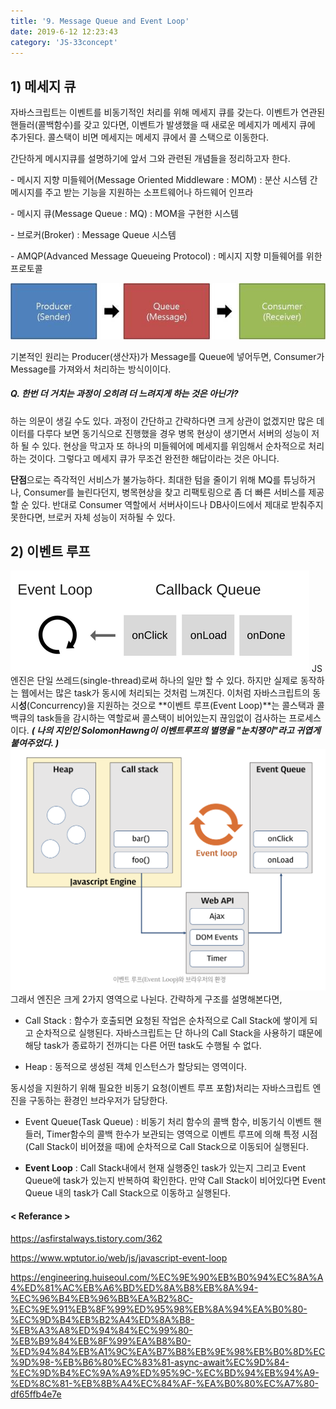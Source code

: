 ```yaml
---
title: '9. Message Queue and Event Loop'
date: 2019-6-12 12:23:43
category: 'JS-33concept'
---
```

## 1) 메세지 큐
 자바스크립트는 이벤트를 비동기적인 처리를 위해 메세지 큐를 갖는다. 이벤트가 연관된 핸들러(콜백함수)를 갖고 있다면, 이벤트가 발생했을 때 새로운 메세지가 메세지 큐에 추가된다. 콜스택이 비면 메세지는 메세지 큐에서 콜 스택으로 이동한다.

간단하게 메시지큐를 설명하기에 앞서 그와 관련된 개념들을 정리하고자 한다.

\- 메시지 지향 미들웨어(Message Oriented Middleware : MOM) 
: 분산 시스템 간 메시지를 주고 받는 기능을 지원하는 소프트웨어나 하드웨어 인프라

\- 메시지 큐(Message Queue : MQ)
: MOM을 구현한 시스템

\- 브로커(Broker)
: Message Queue 시스템

\- AMQP(Advanced Message Queueing Protocol)
: 메시지 지향 미들웨어를 위한 프로토콜

![MQ](./images/09-01.png)

 기본적인 원리는 Producer(생산자)가 Message를 Queue에 넣어두면, Consumer가 Message를 가져와서 처리하는 방식이이다.

##### Q.  한번 더 거치는 과정이 오히려 더 느려지게 하는 것은 아닌가? 
하는 의문이 생길 수도 있다. 과정이 간단하고 간략하다면 크게 상관이 없겠지만 많은 데이터를 다루다 보면 동기식으로 진행했을 경우 병목 현상이 생기면서 서버의 성능이 저하 될 수 있다. 현상을 막고자 또 하나의 미들웨어에 메세지를 위임해서 순차적으로 처리하는 것이다. 그렇다고 메세지 큐가 무조건 완전한 해답이라는 것은 아니다.

**단점**으로는 즉각적인 서비스가 불가능하다. 최대한 텀을 줄이기 위해 MQ를 튜닝하거나, Consumer를 늘린다던지, 병목현상을 찾고 리팩토링으로 좀 더 빠른 서비스를 제공 할 순 있다. 반대로 Consumer 역할에서 서버사이드나 DB사이드에서 제대로 받춰주지 못한다면, 브로커 자체 성능이 저하될 수 있다.

## 2) 이벤트 루프
![EL](./images/09-02.png)
 JS 엔진은 단일 쓰레드(single-thread)로써 하나의 일만 할 수 있다. 하지만 실제로 동작하는 웹에서는 많은 task가 동시에 처리되는 것처럼 느껴진다. 이처럼 자바스크립트의 동시**성**(Concurrency)을 지원하는 것으로 **이벤트 루프(Event Loop)**는 콜스택과 콜백큐의 task들을 감시하는 역할로써 콜스택이 비어있는지 끊임없이 검사하는 프로세스이다.
***( 나의 지인인 SolomonHawng이 이벤트루프의 별명을 "눈치쟁이"라고 귀엽게 붙여주었다. )***
![EJ](./images/09-03.png)
그래서 엔진은 크게 2가지 영역으로 나뉜다. 간략하게 구조를 설명해본다면,

- Call Stack
  : 함수가 호출되면 요청된 작업은 순차적으로 Call Stack에 쌓이게 되고 순차적으로 실행된다. 자바스크립트는 단 하나의 Call Stack을 사용하기 떄문에 해당 task가 종료하기 전까디는 다른 어떤 task도 수행될 수 없다.

- Heap
  : 동적으로 생성된 객체 인스턴스가 할당되는 영역이다. 

 동시성을 지원하기 위해 필요한 비동기 요청(이벤트 루프 포함)처리는 자바스크립트 엔진을 구동하는 환경인 브라우저가 담당한다.

- Event Queue(Task Queue)
  : 비동기 처리 함수의 콜백 함수, 비동기식 이벤트 핸들러, Timer함수의 콜백 한수가 보관되는 영역으로 이벤트 루프에 의해 특정 시점(Call Stack이 비어졌을 때)에 순차적으로 Call Stack으로 이동되어 실행된다.

- **Event Loop**
  : Call Stack내에서 현재 실행중인 task가 있는지 그리고 Event Queue에 task가 있는지 반복하여 확인한다. 만약 Call Stack이 비어있다면 Event Queue 내의 task가 Call Stack으로 이동하고 실행된다. 

#### < Referance >
<https://asfirstalways.tistory.com/362>

<https://www.wptutor.io/web/js/javascript-event-loop>

<https://engineering.huiseoul.com/%EC%9E%90%EB%B0%94%EC%8A%A4%ED%81%AC%EB%A6%BD%ED%8A%B8%EB%8A%94-%EC%96%B4%EB%96%BB%EA%B2%8C-%EC%9E%91%EB%8F%99%ED%95%98%EB%8A%94%EA%B0%80-%EC%9D%B4%EB%B2%A4%ED%8A%B8-%EB%A3%A8%ED%94%84%EC%99%80-%EB%B9%84%EB%8F%99%EA%B8%B0-%ED%94%84%EB%A1%9C%EA%B7%B8%EB%9E%98%EB%B0%8D%EC%9D%98-%EB%B6%80%EC%83%81-async-await%EC%9D%84-%EC%9D%B4%EC%9A%A9%ED%95%9C-%EC%BD%94%EB%94%A9-%ED%8C%81-%EB%8B%A4%EC%84%AF-%EA%B0%80%EC%A7%80-df65ffb4e7e>

